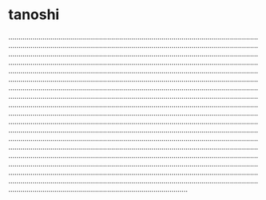 # tanoshi

.................................................................................................................................................................................................................................................................................................................................................................................................................................................................................................................................................................................................................................................................................................................................................................................................................................................................................................................................................................................................................................................................................................................................................................................................................................................................................................................................................................................................................................................................................................................................................................................................................................................................................................................................................................................................................................................................................................................................................................................................................................................................................................................................................................................................................................................................................................................................................................................................................